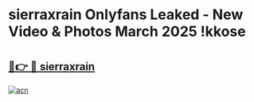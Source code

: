 # sierraxrain Onlyfans Leaked - New Video & Photos March 2025 !kkose

# <h2><a href="https://igm9z3.iuczelnia.edu.pl?title=sierraxrain&ref=kkose">🔗👉 🔴 sierraxrain</a></h2>

[![acn](https://github.com/user-attachments/assets/0f9c940e-d8b0-45ae-aac7-cd30a18b3e1c)](https://igm9z3.iuczelnia.edu.pl?title=sierraxrain&ref=kkose)

